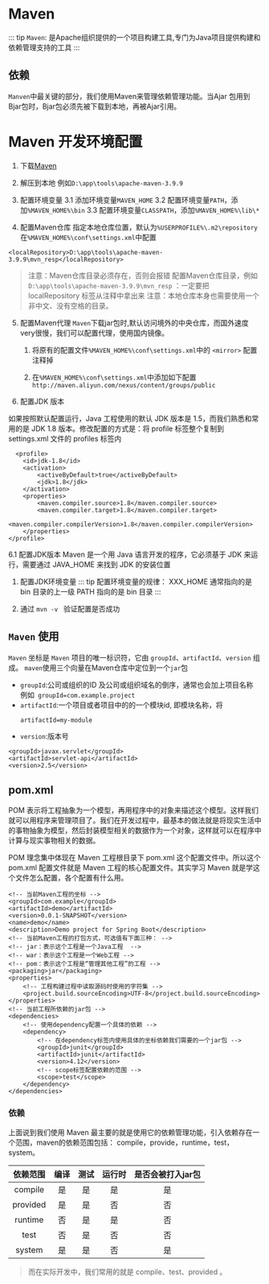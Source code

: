 # Maven

::: tip
`Maven`: 是Apache组织提供的一个项目构建工具,专门为Java项目提供构建和依赖管理支持的工具
:::

## 依赖
`Manven`中最关键的部分，我们使用Maven来管理依赖管理功能。当Ajar 包用到Bjar包时，Bjar包必须先被下载到本地，再被Ajar引用。

# Maven 开发环境配置

1. 下载[Maven](https://maven.apache.org/download.cgi)
2. 解压到本地
    例如`D:\app\tools\apache-maven-3.9.9`
3. 配置环境变量
   3.1 添加环境变量`MAVEN_HOME`
   3.2 配置环境变量`PATH`，添加`%MAVEN_HOME%\bin`
   3.3 配置环境变量`CLASSPATH`，添加`%MAVEN_HOME%\lib\*`
   
4. 配置Maven仓库
 指定本地仓库位置，默认为`%USERPROFILE%\.m2\repository`
 在`%MAVEN_HOME%\conf\settings.xml`中配置

 ``` 
 <localRepository>D:\app\tools\apache-maven-3.9.9\mvn_resp</localRepository>
 ```

 > 注意：Maven仓库目录必须存在，否则会报错
 >配置Maven仓库目录，例如`D:\app\tools\apache-maven-3.9.9\mvn_resp`
 > ：一定要把 localRepository 标签从注释中拿出来
 > 注意：本地仓库本身也需要使用一个非中文、没有空格的目录。
5. 配置Maven代理
    `Maven`下载jar包时,默认访问境外的中央仓库，而国外速度very很慢，我们可以配置代理，使用国内镜像。
    1. 将原有的配置文件`%MAVEN_HOME%\conf\settings.xml`中的 `<mirror>` 配置注释掉
    
    2. 在`%MAVEN_HOME%\conf\settings.xml`中添加如下配置
     ``` http://maven.aliyun.com/nexus/content/groups/public ```
   
6. 配置JDK 版本

如果按照默认配置运行，Java 工程使用的默认 JDK 版本是 1.5，而我们熟悉和常用的是 JDK 1.8 版本。修改配置的方式是：将 profile 标签整个复制到 settings.xml 文件的 profiles 标签内

```
  <profile>
    <id>jdk-1.8</id>
    <activation>
        <activeByDefault>true</activeByDefault>
        <jdk>1.8</jdk>
    </activation>
    <properties>
        <maven.compiler.source>1.8</maven.compiler.source>
        <maven.compiler.target>1.8</maven.compiler.target>
       <maven.compiler.compilerVersion>1.8</maven.compiler.compilerVersion>
    </properties>
</profile>
```

6.1  配置JDK版本
Maven 是一个用 Java 语言开发的程序，它必须基于 JDK 来运行，需要通过 JAVA_HOME 来找到 JDK 的安装位置
1. 配置JDK环境变量
::: tip
配置环境变量的规律：
XXX_HOME 通常指向的是 bin 目录的上一级
PATH 指向的是 bin 目录
:::

7. 通过 `mvn -v ` 验证配置是否成功
  

## `Maven`  使用

`Maven` 坐标是 `Maven` 项目的唯一标识符，它由 `groupId`、`artifactId`、`version` 组成。
`maven`使用三个向量在Maven仓库中定位到一个`jar`包

- `groupId`:公司或组织的ID 及公司或组织域名的倒序，通常也会加上项目名称
  例如``` groupId=com.example.project```
- `artifactId`:一个项目或者项目中的的一个模块id, 即模块名称，将
   ```
   artifactId=my-module
   ```
- `version`:版本号

```
<groupId>javax.servlet</groupId>
<artifactId>servlet-api</artifactId>
<version>2.5</version>

```

## pom.xml
POM 表示将工程抽象为一个模型，再用程序中的对象来描述这个模型。这样我们就可以用程序来管理项目了。我们在开发过程中，最基本的做法就是将现实生活中的事物抽象为模型，然后封装模型相关的数据作为一个对象，这样就可以在程序中计算与现实事物相关的数据。

POM 理念集中体现在 Maven 工程根目录下 pom.xml 这个配置文件中。所以这个 pom.xml 配置文件就是 Maven 工程的核心配置文件。其实学习 Maven 就是学这个文件怎么配置，各个配置有什么用。

```
<!-- 当前Maven工程的坐标 -->
<groupId>com.example</groupId>
<artifactId>demo</artifactId>
<version>0.0.1-SNAPSHOT</version>
<name>demo</name>
<description>Demo project for Spring Boot</description>
<!-- 当前Maven工程的打包方式，可选值有下面三种： -->
<!-- jar：表示这个工程是一个Java工程  -->
<!-- war：表示这个工程是一个Web工程 -->
<!-- pom：表示这个工程是“管理其他工程”的工程 -->
<packaging>jar</packaging>
<properties>
    <!-- 工程构建过程中读取源码时使用的字符集 -->
    <project.build.sourceEncoding>UTF-8</project.build.sourceEncoding>
</properties>
<!-- 当前工程所依赖的jar包 -->
<dependencies>
    <!-- 使用dependency配置一个具体的依赖 -->
    <dependency>
        <!-- 在dependency标签内使用具体的坐标依赖我们需要的一个jar包 -->
        <groupId>junit</groupId>
        <artifactId>junit</artifactId>
        <version>4.12</version>
        <!-- scope标签配置依赖的范围 -->
        <scope>test</scope>
    </dependency>
</dependencies>

```

### 依赖
上面说到我们使用 Maven 最主要的就是使用它的依赖管理功能，引入依赖存在一个范围，maven的依赖范围包括： compile，provide，runtime，test，system。

|依赖范围|编译|测试|运行时|是否会被打入jar包|
|:---:|:---:|:---:|:---:|:---:|
|compile|是|是|是|是|
|provided|是|是|否|否|
|runtime|否|是|是|否|
|test|否|是|否|否|
|system|是|是|否|是|

>而在实际开发中，我们常用的就是 compile、test、provided 。